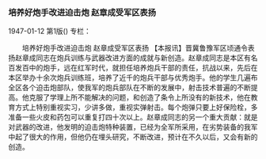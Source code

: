 ### 培养好炮手改进迫击炮  赵章成受军区表扬

1947-01-12
第1版()
专栏：

　　培养好炮手改进迫击炮
    赵章成受军区表扬
    【本报讯】晋冀鲁豫军区顷通令表扬赵章成同志在炮兵训练与武器改进方面的成就与新创造。赵章成同志是本区有名百发百中的炮手，远在红军时代，就担任培养炮兵干部的责任，抗战以来，先后在本区举办十余次炮兵训练班，培养了近千的炮兵干部与优秀炮手。他的学生几遍布全区各个迫击炮部队，使我军的炮兵部队在不断的发展中，射击技术普遍的不断提高。他克服了学理上所不能解决的问题，和创造了条令上所没有的新技术，他在教育方式上特别重视实习，少讲多做，重视实弹射击。每个炮弹只要上好保险栓，多准备一些火皮和药包可以重复打四十次以上。赵章成同志的另一个重大贡献：就是对武器的改进，他发明的迫击炮特种装置，已经为全军所采用，在劣势装备的我军中起了很大的作用，但他仍在埋头研究，不断改进，预计在不久以后，又会有新的创造。
